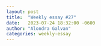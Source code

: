 ```yaml
---
layout: post
title:  "Weekly essay #27"
date:   2023-07-24 18:32:00 -0600
author: "Alondra Galvan"
categories: weekly-essay
---
```

